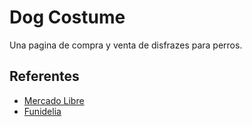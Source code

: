 # Dog Costume
Una pagina de compra y venta de disfrazes para perros.
## Referentes
- [Mercado Libre](https://www.mercadolibre.com.ar/)
- [Funidelia](https://www.funidelia.com.ar/)

